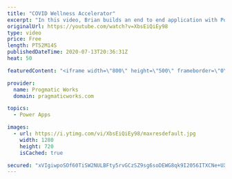 ```yaml
---
title: "COVID Wellness Accelerator"
excerpt: "In this video, Brian builds an end to end application with Power Apps and SharePoint for COVID Back to Work Wellness safety. The PowerApp can check employees' wellness for eligibility to work in the office and make sure the employees acknowledge the company's safety policies. If you have Office 365,"
originalUrl: https://youtube.com/watch?v=XbsEiQiEy98
type: video
price: Free
length: PT52M14S
publishedDateTime: 2020-07-13T20:36:31Z
heat: 50

featuredContent: "<iframe width=\"800\" height=\"500\" frameborder=\"0\" src=\"https://www.youtube.com/embed/XbsEiQiEy98\" allow=\"accelerometer; autoplay; encrypted-media; gyroscope; picture-in-picture\" allowfullscreen></iframe>"

provider:
  name: Progmatic Works
  domain: pragmaticworks.com

topics:
  - Power Apps

images:
  - url: https://i.ytimg.com/vi/XbsEiQiEy98/maxresdefault.jpg
    width: 1280
    height: 720
    isCached: true

secured: "xVIgiwpoSOf60TiSW2NULBFty5rvGCzSZ9sg6soDEWG8qk9I2056ITXCNe+UXzYKAOShKp9NaB7aKE8EPeWPn15sVcYjMJN0aqIFK2PAWErFos/524eAVOP5Cn3XhZdeVPrV0Fe61docRoP+AjNNlq+3WhMMPb4CmNs/vLYHQiB7zqbKVKpcVCM8nC95/RkhOGMNeXrGX3WlU0wzjKDzLBlRrdyWObH4sPjnFdYMdr5HN12BUbf2rEem4QkW47+jxPpdeWUuNjo0IiHFBMmBq/MtoJpE65HJuhm8ahkBl5w+wt4aUgmh+5St1z8NI1ogjhOsMI1xicTAFoMOC8g8OfZ9o/Tq3hu9Dziz9qtC3WayZDquwZ3bmoK0bWxxkEGNBtbxichIiwJ273xKCP9PwQ==;I1sKOk0xtZXluadpdloIuw=="
---
```


